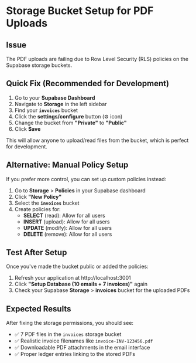 # Storage Bucket Setup for PDF Uploads

## Issue
The PDF uploads are failing due to Row Level Security (RLS) policies on the Supabase storage buckets.

## Quick Fix (Recommended for Development)

1. Go to your **Supabase Dashboard**
2. Navigate to **Storage** in the left sidebar
3. Find your **`invoices`** bucket
4. Click the **settings/configure** button (⚙️ icon)
5. Change the bucket from **"Private"** to **"Public"**
6. Click **Save**

This will allow anyone to upload/read files from the bucket, which is perfect for development.

## Alternative: Manual Policy Setup

If you prefer more control, you can set up custom policies instead:

1. Go to **Storage** > **Policies** in your Supabase dashboard
2. Click **"New Policy"**
3. Select the **`invoices`** bucket
4. Create policies for:
   - **SELECT** (read): Allow for all users
   - **INSERT** (upload): Allow for all users  
   - **UPDATE** (modify): Allow for all users
   - **DELETE** (remove): Allow for all users

## Test After Setup

Once you've made the bucket public or added the policies:

1. Refresh your application at http://localhost:3001
2. Click **"Setup Database (10 emails + 7 invoices)"** again
3. Check your Supabase **Storage** > **invoices** bucket for the uploaded PDFs

## Expected Results

After fixing the storage permissions, you should see:
- ✅ 7 PDF files in the `invoices` storage bucket
- ✅ Realistic invoice filenames like `invoice-INV-123456.pdf`
- ✅ Downloadable PDF attachments in the email interface
- ✅ Proper ledger entries linking to the stored PDFs
